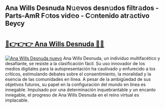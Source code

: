 ## Ana Wills Desnuda N𝚞𝚎vos desn𝚞dos filtr𝚊dos - Parts-AmR F𝚘tos vid𝚎o - C𝚘ntenido atr𝚊ctivo Beycy

# <h2><a href="http://mbdtrg.tromn.icu/?c=Ana+Wills+Desnuda">🔗👉👉👉 Ana Wills Desnuda 🔗🔗</a></h2>

[![Ana Wills Desnuda nuevo](https://i.imgur.com/pEAQMta.gif)](http://mbdtrg.tromn.icu/?c=Ana+Wills+Desnuda)
Ana Wills Desnuda, un individuo multifacético y desafiante, se resiste a la clasificación fácil. Su uso innovador de los medios digitales para la autopresentación ha cautivado y enfurecido a los críticos, estimulando debates sobre el consentimiento, la moralidad y la esencia de las comunidades en línea. A pesar de la ambigüedad de sus objetivos futuros, su papel en la configuración del mundo en línea es innegable. Impulsado por una determinación inquebrantable y un encanto innegable, el progreso de Ana Wills Desnuda en el reino virtual es implacable.
